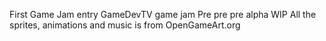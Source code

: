 First Game Jam entry
GameDevTV game jam
Pre pre pre alpha WIP
All the sprites, animations and music is from OpenGameArt.org
